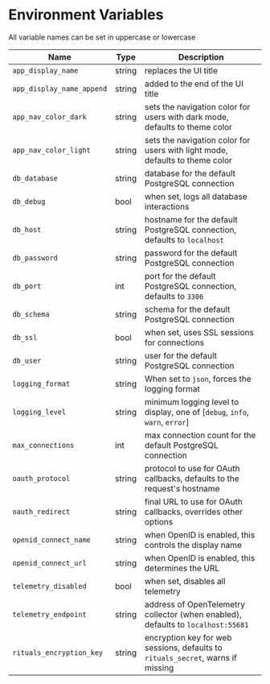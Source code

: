 <!--- Content managed by Project Forge, see [projectforge.md] for details. -->
# Environment Variables

All variable names can be set in uppercase or lowercase

| Name                      | Type   | Description                                                                      |
|---------------------------|--------|----------------------------------------------------------------------------------|
| `app_display_name`        | string | replaces the UI title                                                            |
| `app_display_name_append` | string | added to the end of the UI title                                                 |
| `app_nav_color_dark`      | string | sets the navigation color for users with dark mode, defaults to theme color      |
| `app_nav_color_light`     | string | sets the navigation color for users with light mode, defaults to theme color     |
| `db_database`             | string | database for the default PostgreSQL connection                                   |
| `db_debug`                | bool   | when set, logs all database interactions                                         |
| `db_host`                 | string | hostname for the default PostgreSQL connection, defaults to `localhost`          |
| `db_password`             | string | password for the default PostgreSQL connection                                   |
| `db_port`                 | int    | port for the default PostgreSQL connection, defaults to `3306`                   |
| `db_schema`               | string | schema for the default PostgreSQL connection                                     |
| `db_ssl`                  | bool   | when set, uses SSL sessions for connections                                      |
| `db_user`                 | string | user for the default PostgreSQL connection                                       |
| `logging_format`          | string | When set to `json`, forces the logging format                                    |
| `logging_level`           | string | minimum logging level to display, one of [`debug`, `info`, `warn`, `error`]      |
| `max_connections`         | int    | max connection count for the default PostgreSQL connection                       |
| `oauth_protocol`          | string | protocol to use for OAuth callbacks, defaults to the request's hostname          |
| `oauth_redirect`          | string | final URL to use for OAuth callbacks, overrides other options                    |
| `openid_connect_name`     | string | when OpenID is enabled, this controls the display name                           |
| `openid_connect_url`      | string | when OpenID is enabled, this determines the URL                                  |
| `telemetry_disabled`      | bool   | when set, disables all telemetry                                                 |
| `telemetry_endpoint`      | string | address of OpenTelemetry collector (when enabled), defaults to `localhost:55681` |
| `rituals_encryption_key`  | string | encryption key for web sessions, defaults to `rituals_secret`, warns if missing  |
